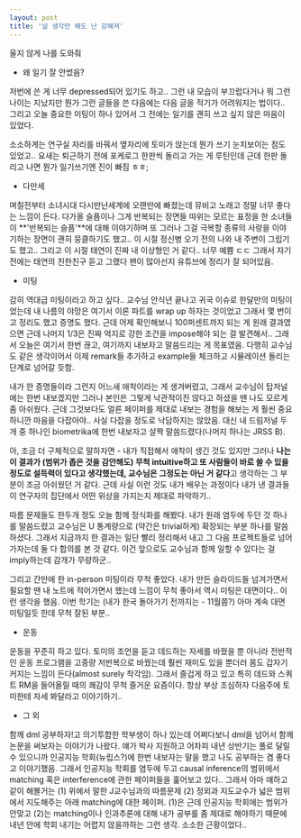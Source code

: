 ```yaml
---
layout: post
title: '널 생각만 해도 난 강해져'
---
```


울지 않게 나를 도와줘

- 왜 일기 잘 안썼음?

저번에 쓴 게 너무 depressed되어 있기도 하고.. 그런 내 모습이 부끄럽다거나 뭐 그런 나이는 지났지만 뭔가 그런 글들을 쓴 다음에는 다음 글을 적기가 어려워지는 법이다.. 그리고 오늘 중요한 미팅이 하나 있어서 그 전에는 일기를 괜히 쓰고 싶지 않은 마음이 있었다. 

소소하게는 연구실 자리를 바꿔서 옆자리에 토미가 앉는데 뭔가 쓰기 눈치보이는 점도 있었고.. 요새는 퇴근하기 전에 포케로그 한판씩 돌리고 가는 게 루틴인데 근데 한판 돌리고 나면 뭔가 일기쓰기엔 진이 빠짐 ㅎㅎ;

- 다만세

며칠전부터 소녀시대 다시만난세계에 오랜만에 빠졌는데 뮤비고 노래고 정말 너무 좋다는 느낌이 든다. 다가올 슬픔이나 그게 반복되는 장면들 따위는 모르는 표정을 한 소녀들이 **'반복되는 슬픔'**에 대해 이야기하며 또 그러나 그걸 극복할 종류의 사랑을 이야기하는 장면이 괜히 뭉클하기도 했고.. 이 시절 정신병 오기 전의 나와 내 주변이 그립기도 했고.. 그리고 이 시절 태연이 진짜 내 이상형인 거 같다.. 너무 예쁨 ㄷㄷ 그래서 자기 전에는 태연의 친한친구 듣고 그랬다 팬이 많아선지 유튜브에 정리가 잘 되어있음. 

- 미팅

감히 역대급 미팅이라고 하고 싶다.. 교수님 안식년 끝나고 귀국 이슈로 한달만의 미팅이었는데 내 나름의 야망은 여기서 이론 파트를 wrap up 하자는 것이었고 그래서 몇 번이고 정리도 했고 증명도 했다. 근데 어제 확인해보니 100퍼센트까지 되는 게 원래 결과였으면 근데 나머지 1/3은 진짜 억지로 강한 조건을 impose해야 되는 걸 발견해서.. 그래서 오늘은 여기서 한번 끊고, 여기까지 내보자고 말씀드리는 게 목표였음. 다행히 교수님도 같은 생각이어서 이제 remark들 추가하고 example들 체크하고 시뮬레이션 돌리는 단계로 넘어갈 듯함. 

내가 한 증명들이라 그런지 어느새 애착이라는 게 생겨버렸고, 그래서 교수님이 탑저널에는 한번 내보겠지만 그러나 본인은 그렇게 낙관적이진 않다고 하셨을 땐 나도 모르게 좀 아쉬웠다. 근데 그것보다도 얼른 페이퍼를 제대로 내보는 경험을 해보는 게 훨씬 중요하니깐 마음을 다잡아야.. 사실 다잡을 정도로 낙담하지는 않았음. 대신 내 드림저널 두 개 중 하나인 biometrika에 한번 내보자고 살짝 말씀드렸다(나머지 하나는 JRSS B). 

아, 조금 더 구체적으로 말하자면 - 내가 직접해서 애착이 생긴 것도 있지만 그러나 **나는 이 결과가 (범위가 좁은 것을 감안해도) 무척 intuitive하고 또 사람들이 바로 쓸 수 있을 정도로 설득력이 있다고 생각했는데, 교수님은 그정도는 아닌 거 같다**고 생각하는 그 부분이 조금 아쉬웠던 거 같다. 근데 사실 이런 것도 내가 배우는 과정이다 내가 낸 결과들이 연구자의 집단에서 어떤 위상을 가지는지 제대로 파악하기.. 

따름 문제들도 한두개 정도 오늘 함께 정식화를 해봤다. 내가 원래 염두에 두던 것 하나를 말씀드렸고 교수님은 U 통계량으로 (약간은 trivial하게) 확장되는 부분 하나를 말씀하셨다. 그래서 지금까지 한 결과는 일단 빨리 정리해서 내고 그 다음 프로젝트들로 넘어가자는데 둘 다 합의를 본 것 같다. 이건 앞으로도 교수님과 함께 일할 수 있다는 걸 imply하는데 감개가 무량하군.. 

그리고 간만에 한 in-person 미팅이라 무척 좋았다. 내가 만든 슬라이드들 넘겨가면서 필요할 땐 내 노트에 적어가면서 했는데 느낌이 무척 좋아서 역시 미팅은 대면이다.. 이런 생각을 했음. 이번 학기는 (내가 한국 돌아가기 전까지는 - 11월쯤?) 아마 계속 대면 미팅일듯 한데 무척 잘된 부분..

- 운동

운동을 꾸준히 하고 있다. 토미의 조언을 듣고 데드하는 자세를 바꿨을 뿐 아니라 전반적인 운동 프로그램을 고중량 저반복으로 바꿨는데 훨씬 재미도 있을 뿐더러 몸도 갑자기 커지는 느낌이 든다(almost surely 착각임). 그래서 즐겁게 하고 있고 특히 데드와 스쿼트 RM을 들어올릴 때의 쾌감이 무척 즐거운 요즘이다. 항상 부상 조심하자 다음주에 토미한테 자세 봐달라고 이야기하기..

- 그 외

함께 dml 공부하자!고 의기투합한 학부생이 하나 있는데 어쩌다보니 dml을 넘어서 함께 논문을 써보자는 이야기가 나왔다. 얘가 박사 지원하고 어차피 내년 상반기는 풀로 달릴 수 있으니까 인공지능 학회(뉴립스?)에 한번 내보자는 말을 했고 나도 공부하는 겸 좋다고 이야기했음. 그래서 인공지능 학회를 염두에 두고 causal inference의 범위에서 matching 혹은 interference에 관한 페이퍼들을 훑어보고 있다.. 그래서 아마 얘하고 같이 해볼거는 (1) 위에서 말한 J교수님과의 따름문제 (2) 정외과 지도교수가 넓은 범위에서 지도해주는 아래 matching에 대한 페이퍼. (1)은 근데 인공지능 학회에는 범위가 안맞고 (2)는 matching이나 인과추론에 대해 내가 공부를 좀 제대로 해야하기 때문에 내년 안에 학회 내기는 어렵지 않을까하는 그런 생각. 소소한 근황이었다..
